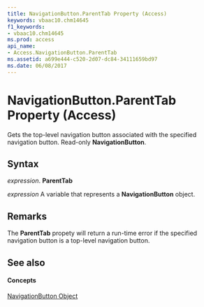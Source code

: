 ```yaml
---
title: NavigationButton.ParentTab Property (Access)
keywords: vbaac10.chm14645
f1_keywords:
- vbaac10.chm14645
ms.prod: access
api_name:
- Access.NavigationButton.ParentTab
ms.assetid: a699e444-c520-2d07-dc84-34111659bd97
ms.date: 06/08/2017
---
```



# NavigationButton.ParentTab Property (Access)

Gets the top-level navigation button associated with the specified navigation button. Read-only  **NavigationButton**.


## Syntax

 _expression_. **ParentTab**

 _expression_ A variable that represents a **NavigationButton** object.


## Remarks

The  **ParentTab** propety will return a run-time error if the specified navigation button is a top-level navigation button.


## See also


#### Concepts


[NavigationButton Object](navigationbutton-object-access.md)

